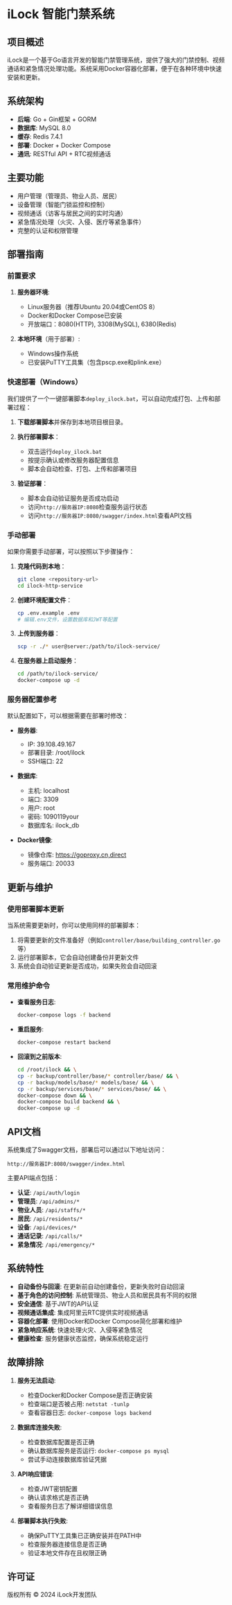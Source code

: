 # iLock 智能门禁系统

## 项目概述

iLock是一个基于Go语言开发的智能门禁管理系统，提供了强大的门禁控制、视频通话和紧急情况处理功能。系统采用Docker容器化部署，便于在各种环境中快速安装和更新。

## 系统架构

- **后端**: Go + Gin框架 + GORM
- **数据库**: MySQL 8.0
- **缓存**: Redis 7.4.1
- **部署**: Docker + Docker Compose
- **通讯**: RESTful API + RTC视频通话

## 主要功能

- 用户管理（管理员、物业人员、居民）
- 设备管理（智能门锁监控和控制）
- 视频通话（访客与居民之间的实时沟通）
- 紧急情况处理（火灾、入侵、医疗等紧急事件）
- 完整的认证和权限管理

## 部署指南

### 前置要求

1. **服务器环境**:
   - Linux服务器（推荐Ubuntu 20.04或CentOS 8）
   - Docker和Docker Compose已安装
   - 开放端口：8080(HTTP), 3308(MySQL), 6380(Redis)

2. **本地环境**（用于部署）:
   - Windows操作系统
   - 已安装PuTTY工具集（包含pscp.exe和plink.exe）

### 快速部署（Windows）

我们提供了一个一键部署脚本`deploy_ilock.bat`，可以自动完成打包、上传和部署过程：

1. **下载部署脚本**并保存到本地项目根目录。

2. **执行部署脚本**：
   - 双击运行`deploy_ilock.bat`
   - 按提示确认或修改服务器配置信息
   - 脚本会自动检查、打包、上传和部署项目

3. **验证部署**：
   - 脚本会自动验证服务是否成功启动
   - 访问`http://服务器IP:8080`检查服务运行状态
   - 访问`http://服务器IP:8080/swagger/index.html`查看API文档

### 手动部署

如果你需要手动部署，可以按照以下步骤操作：

1. **克隆代码到本地**：
   ```bash
   git clone <repository-url>
   cd ilock-http-service
   ```

2. **创建环境配置文件**：
   ```bash
   cp .env.example .env
   # 编辑.env文件，设置数据库和JWT等配置
   ```

3. **上传到服务器**：
   ```bash
   scp -r ./* user@server:/path/to/ilock-service/
   ```

4. **在服务器上启动服务**：
   ```bash
   cd /path/to/ilock-service/
   docker-compose up -d
   ```

### 服务器配置参考

默认配置如下，可以根据需要在部署时修改：

- **服务器**:
  - IP: 39.108.49.167
  - 部署目录: /root/ilock
  - SSH端口: 22

- **数据库**:
  - 主机: localhost
  - 端口: 3309
  - 用户: root
  - 密码: 1090119your
  - 数据库名: ilock_db

- **Docker镜像**:
  - 镜像仓库: https://goproxy.cn,direct
  - 服务端口: 20033

## 更新与维护

### 使用部署脚本更新

当系统需要更新时，你可以使用同样的部署脚本：

1. 将需要更新的文件准备好（例如`controller/base/building_controller.go`等）
2. 运行部署脚本，它会自动创建备份并更新文件
3. 系统会自动验证更新是否成功，如果失败会自动回滚

### 常用维护命令

- **查看服务日志**:
  ```bash
  docker-compose logs -f backend
  ```

- **重启服务**:
  ```bash
  docker-compose restart backend
  ```

- **回滚到之前版本**:
  ```bash
  cd /root/ilock && \
  cp -r backup/controller/base/* controller/base/ && \
  cp -r backup/models/base/* models/base/ && \
  cp -r backup/services/base/* services/base/ && \
  docker-compose down && \
  docker-compose build backend && \
  docker-compose up -d
  ```

## API文档

系统集成了Swagger文档，部署后可以通过以下地址访问：
```
http://服务器IP:8080/swagger/index.html
```

主要API端点包括：

- **认证**: `/api/auth/login`
- **管理员**: `/api/admins/*`
- **物业人员**: `/api/staffs/*`
- **居民**: `/api/residents/*`
- **设备**: `/api/devices/*`
- **通话记录**: `/api/calls/*`
- **紧急情况**: `/api/emergency/*`


## 系统特性

- **自动备份与回滚**: 在更新前自动创建备份，更新失败时自动回滚
- **基于角色的访问控制**: 系统管理员、物业人员和居民具有不同的权限
- **安全通信**: 基于JWT的API认证
- **视频通话集成**: 集成阿里云RTC提供实时视频通话
- **容器化部署**: 使用Docker和Docker Compose简化部署和维护
- **紧急响应系统**: 快速处理火灾、入侵等紧急情况
- **健康检查**: 服务健康状态监控，确保系统稳定运行

## 故障排除

1. **服务无法启动**:
   - 检查Docker和Docker Compose是否正确安装
   - 检查端口是否被占用: `netstat -tunlp`
   - 查看容器日志: `docker-compose logs backend`

2. **数据库连接失败**:
   - 检查数据库配置是否正确
   - 确认数据库服务是否运行: `docker-compose ps mysql`
   - 尝试手动连接数据库验证凭据

3. **API响应错误**:
   - 检查JWT密钥配置
   - 确认请求格式是否正确
   - 查看服务日志了解详细错误信息

4. **部署脚本执行失败**:
   - 确保PuTTY工具集已正确安装并在PATH中
   - 检查服务器连接信息是否正确
   - 验证本地文件存在且权限正确

## 许可证

版权所有 © 2024 iLock开发团队